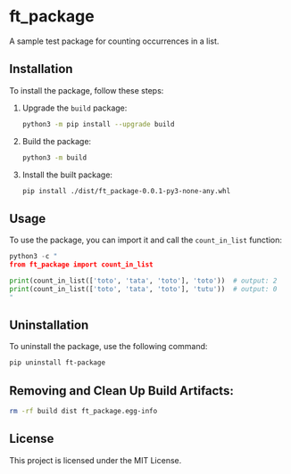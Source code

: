 # ft_package

A sample test package for counting occurrences in a list.

## Installation

To install the package, follow these steps:

1. Upgrade the `build` package:
    ```sh
    python3 -m pip install --upgrade build
    ```

2. Build the package:
    ```sh
    python3 -m build
    ```

3. Install the built package:
    ```sh
    pip install ./dist/ft_package-0.0.1-py3-none-any.whl
    ```

## Usage

To use the package, you can import it and call the `count_in_list` function:

```python
python3 -c "
from ft_package import count_in_list

print(count_in_list(['toto', 'tata', 'toto'], 'toto'))  # output: 2
print(count_in_list(['toto', 'tata', 'toto'], 'tutu'))  # output: 0
"

```

## Uninstallation

To uninstall the package, use the following command:

```sh
pip uninstall ft-package
```

## Removing and Clean Up Build Artifacts:

```sh
rm -rf build dist ft_package.egg-info
```

## License

This project is licensed under the MIT License.



